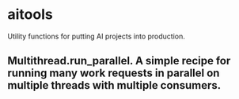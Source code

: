 # aitools

Utility functions for putting AI projects into production.

## **Multithread.run_parallel**.  A simple recipe for running many work requests in parallel on multiple threads with multiple consumers.